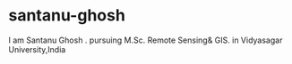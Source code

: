 # santanu-ghosh
  I am Santanu Ghosh . pursuing M.Sc. Remote Sensing&amp; GIS. in Vidyasagar University,India
